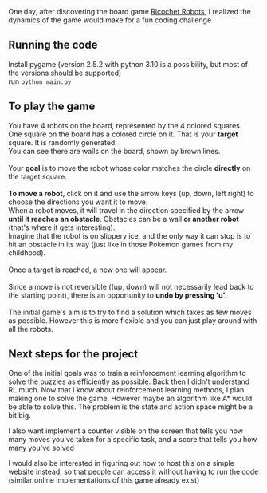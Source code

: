 One day, after discovering the board game [Ricochet Robots](https://en.wikipedia.org/wiki/Ricochet_Robots), I realized the dynamics of the game would make for a fun coding challenge

## Running the code
Install pygame (version 2.5.2 with python 3.10 is a possibility, but most of the versions should be supported)\
run `python main.py`

## To play the game
You have 4 robots on the board, represented by the 4 colored squares.\
One square on the board has a colored circle on it. That is your **target** square. It is randomly generated.\
You can see there are walls on the board, shown by brown lines.\
\
Your **goal** is to move the robot whose color matches the circle **directly** on the target square.\
\
**To move a robot**, click on it and use the arrow keys (up, down, left right) to choose the directions you want it to move.\
When a robot moves, it will travel in the direction specified by the arrow **until it reaches an obstacle**. Obstacles can be a wall **or another robot** (that's where it gets interesting).\
Imagine that the robot is on slippery ice, and the only way it can stop is to hit an obstacle in its way (just like in those Pokemon games from my childhood).\
\
Once a target is reached, a new one will appear.\
\
Since a move is not reversible ((up, down) will not necessarily lead back to the starting point), there is an opportunity to **undo by pressing 'u'**.\
\
The initial game's aim is to try to find a solution which takes as few moves as possible. However this is more flexible and you can just play around with all the robots.
## Next steps for the project
One of the initial goals was to train a reinforcement learning algorithm to solve the puzzles as efficiently as possible. Back then I didn't understand RL much.
Now that I know about reinforcement learning methods, I plan making one to solve the game.
However maybe an algorithm like A* would be able to solve this. The problem is the state and action space might be a bit big.

I also want implement a counter visible on the screen that tells you how many moves you've taken for a specific task, and a score that tells you how many you've solved

I would also be interested in figuring out how to host this on a simple website instead, so that people can access it without having to run the code (similar online implementations of this game already exist)
